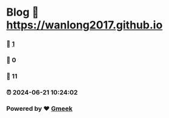 # Blog :link: https://wanlong2017.github.io 
### :page_facing_up: [1](https://wanlong2017.github.io/tag.html) 
### :speech_balloon: 0 
### :hibiscus: 11 
### :alarm_clock: 2024-06-21 10:24:02 
### Powered by :heart: [Gmeek](https://github.com/Meekdai/Gmeek)
